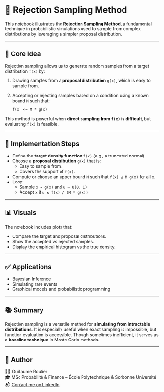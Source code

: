# 🎯 Rejection Sampling Method

This notebook illustrates the **Rejection Sampling Method**, a fundamental technique in probabilistic simulations used to sample from complex distributions by leveraging a simpler proposal distribution.

---

## 🧠 Core Idea

Rejection sampling allows us to generate random samples from a target distribution `f(x)` by:

1. Drawing samples from a **proposal distribution** `g(x)`, which is easy to sample from.
2. Accepting or rejecting samples based on a condition using a known bound `M` such that:

   ```
   f(x) <= M * g(x)
   ```

This method is powerful when **direct sampling from `f(x)` is difficult**, but evaluating `f(x)` is feasible.

---

## 📌 Implementation Steps

- Define the **target density function** `f(x)` (e.g., a truncated normal).
- Choose a **proposal distribution** `g(x)` that is:
  - Easy to sample from,
  - Covers the support of `f(x)`.
- Compute or choose an upper bound `M` such that `f(x) ≤ M g(x)` for all `x`.
- Loop:
  - Sample `x ~ g(x)` and `u ~ U(0, 1)`
  - Accept `x` if `u ≤ f(x) / (M * g(x))`

---

## 📊 Visuals

The notebook includes plots that:

- Compare the target and proposal distributions.
- Show the accepted vs rejected samples.
- Display the empirical histogram vs the true density.

---

## ✅ Applications

- Bayesian Inference
- Simulating rare events
- Graphical models and probabilistic programming

---

## 📚 Summary

Rejection sampling is a versatile method for **simulating from intractable distributions**. It is especially useful when exact sampling is impossible, but function evaluation is accessible. Though sometimes inefficient, it serves as a **baseline technique** in Monte Carlo methods.

---

## 👤 Author

👨‍💻 Guillaume Routier  
🎓 MSc Probabilité & Finance – École Polytechnique & Sorbonne Université  
📬 [Contact me on LinkedIn](https://www.linkedin.com/in/guillaume-routier/)
